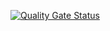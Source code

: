[![Quality Gate Status](https://sonarcloud.io/api/project_badges/measure?project=barbarosyurttagul_treehouse&metric=alert_status)](https://sonarcloud.io/summary/new_code?id=barbarosyurttagul_treehouse)
